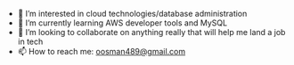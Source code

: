 - 👀 I’m interested in cloud technologies/database administration
- 🌱 I’m currently learning AWS developer tools and MySQL
- 💞️ I’m looking to collaborate on anything really that will help me land a job in tech
- 📫 How to reach me: oosman489@gmail.com

<!---
eauxsi/eauxsi is a ✨ special ✨ repository because its `README.md` (this file) appears on your GitHub profile.
You can click the Preview link to take a look at your changes.
--->
